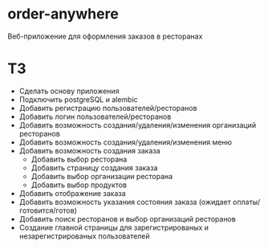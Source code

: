 # order-anywhere
Веб-приложение для оформления заказов в ресторанах

# ТЗ
* Сделать основу приложения
* Подключить postgreSQL и alembic
* Добавить регистрацию пользователей/ресторанов
* Добавить логин пользователей/ресторанов
* Добавить возможность создания/удаления/изменения организаций ресторанов
* Добавить возможность создания/удаления/изменения меню
* Добавить возможность создания заказа
  * Добавить выбор ресторана
  * Добавить страницу создания заказа
  * Добавить выбор организации ресторана
  * Добавить выбор продуктов
* Добавить отображение заказа
* Добавить возможность указания состояния заказа (ожидает оплаты/готовится/готов)
* Добавить поиск ресторанов и выбор организаций ресторанов
* Создание главной страницы для зарегистрированых и незарегистрированых пользователей
